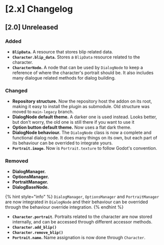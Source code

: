 # \[2.x] Changelog

## \[2.0] Unreleased
### Added
* **`BlipData`.** A resource that stores blip related data.
* **`Character.blip_data`.** Stores a `BlipData` resource related to the character.
* **`CharacterNode`.** A node that can be used by `DialogNode` to keep a reference of where the character's portrait should be. It also includes many dialogue related methods for dialog building.

### Changed
* **Repository structure.** Now the repository host the addon on its root, making it easy to install the plugin as submodule. Old structure was moved to `main-legacy` branch.
* **DialogNode default theme.** A darker one is used instead. Looks better, but don't worry, the old one is still there if you want to use it
* **Option button default theme.** Now uses a flat dark theme.
* **DialogNode behaviour.** The `DialogNode` class is now a complete and functional dialog node. It does many things on its own, but each part of its behaviour can be overrided to integrate yours.
* **`Portrait.image`.** Now is `Portrait.texture` to follow Godot's convention.

<!--### Deprecated-->
### Removed
* **DialogManager.**
* **OptionsManager.**
* **PortraitManager.**
* **DialogBaseNode.**

{% hint style="info" %}
`DialogManager`, `OptionsManager` and `PortraitManager` are now integrated in `DialogNode` and their behaviour can be overrided through the behaviour override integration.
{% endhint %}

* **`Character.portrait`**. Portraits related to the character are now stored internally, and can be accessed through different accessor methods.
* **`Character.add_blip()`**
* **`Character.remove_blip()`**
* **`Portrait.name`.** Name assignation is now done through `Character`.

<!--### Fixed-->